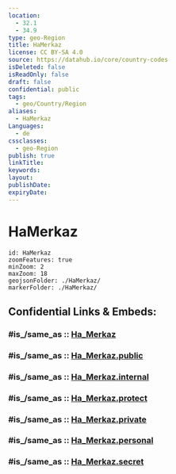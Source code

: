 ```yaml
---
location:
  - 32.1
  - 34.9
type: geo-Region
title: HaMerkaz
license: CC BY-SA 4.0
source: https://datahub.io/core/country-codes
isDeleted: false
isReadOnly: false
draft: false
confidential: public
tags:
  - geo/Country/Region
aliases:
  - HaMerkaz
Languages:
  - de
cssclasses:
  - geo-Region
publish: true
linkTitle:
keywords:
layout:
publishDate:
expiryDate:
---
```


# HaMerkaz

```leaflet
id: HaMerkaz
zoomFeatures: true 
minZoom: 2 
maxZoom: 18
geojsonFolder: ./HaMerkaz/
markerFolder: ./HaMerkaz/
```


## Confidential Links & Embeds: 

### #is_/same_as :: [Ha_Merkaz](/_Standards/Earth/Continent/Asia/Asia~West/Israel/Districts~Israel/Ha_Merkaz.md) 

### #is_/same_as :: [Ha_Merkaz.public](/_public/Earth/Continent/Asia/Asia~West/Israel/Districts~Israel/Ha_Merkaz.public.md) 

### #is_/same_as :: [Ha_Merkaz.internal](/_internal/Earth/Continent/Asia/Asia~West/Israel/Districts~Israel/Ha_Merkaz.internal.md) 

### #is_/same_as :: [Ha_Merkaz.protect](/_protect/Earth/Continent/Asia/Asia~West/Israel/Districts~Israel/Ha_Merkaz.protect.md) 

### #is_/same_as :: [Ha_Merkaz.private](/_private/Earth/Continent/Asia/Asia~West/Israel/Districts~Israel/Ha_Merkaz.private.md) 

### #is_/same_as :: [Ha_Merkaz.personal](/_personal/Earth/Continent/Asia/Asia~West/Israel/Districts~Israel/Ha_Merkaz.personal.md) 

### #is_/same_as :: [Ha_Merkaz.secret](/_secret/Earth/Continent/Asia/Asia~West/Israel/Districts~Israel/Ha_Merkaz.secret.md)

